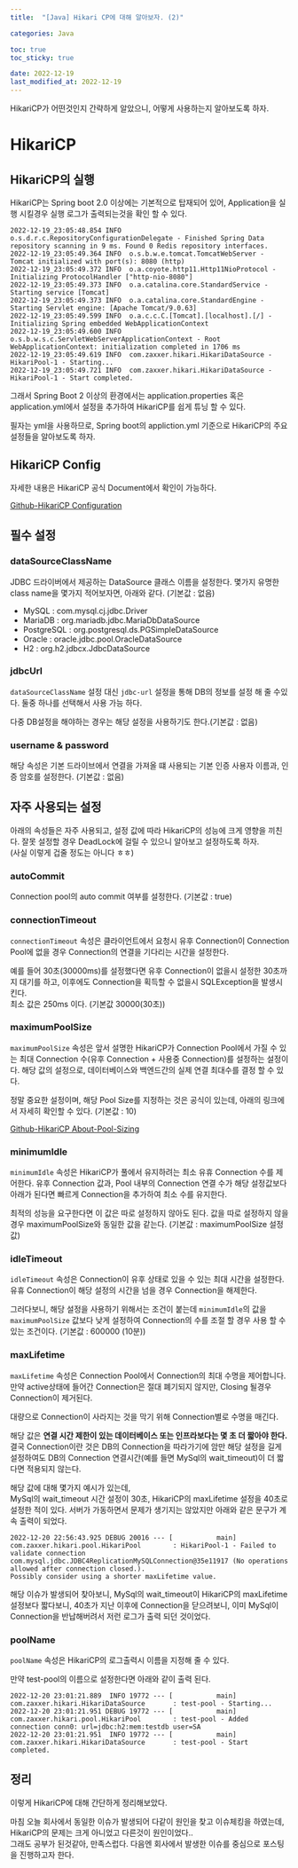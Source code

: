 ```yaml
---
title:  "[Java] Hikari CP에 대해 알아보자. (2)"

categories: Java

toc: true
toc_sticky: true

date: 2022-12-19
last_modified_at: 2022-12-19
---
```


HikariCP가 어떤것인지 간략하게 알았으니, 어떻게 사용하는지 알아보도록 하자.

# HikariCP


## HikariCP의 실행

HikariCP는 Spring boot 2.0 이상에는 기본적으로 탑재되어 있어, Application을 실행 시킬경우 실행 로그가 출력되는것을 확인 할 수 있다.

```shell
2022-12-19_23:05:48.854 INFO  o.s.d.r.c.RepositoryConfigurationDelegate - Finished Spring Data repository scanning in 9 ms. Found 0 Redis repository interfaces.
2022-12-19_23:05:49.364 INFO  o.s.b.w.e.tomcat.TomcatWebServer - Tomcat initialized with port(s): 8080 (http)
2022-12-19_23:05:49.372 INFO  o.a.coyote.http11.Http11NioProtocol - Initializing ProtocolHandler ["http-nio-8080"]
2022-12-19_23:05:49.373 INFO  o.a.catalina.core.StandardService - Starting service [Tomcat]
2022-12-19_23:05:49.373 INFO  o.a.catalina.core.StandardEngine - Starting Servlet engine: [Apache Tomcat/9.0.63]
2022-12-19_23:05:49.599 INFO  o.a.c.c.C.[Tomcat].[localhost].[/] - Initializing Spring embedded WebApplicationContext
2022-12-19_23:05:49.600 INFO  o.s.b.w.s.c.ServletWebServerApplicationContext - Root WebApplicationContext: initialization completed in 1706 ms
2022-12-19_23:05:49.619 INFO  com.zaxxer.hikari.HikariDataSource - HikariPool-1 - Starting...
2022-12-19_23:05:49.721 INFO  com.zaxxer.hikari.HikariDataSource - HikariPool-1 - Start completed.
```

그래서 Spring Boot 2 이상의 환경에서는 application.properties 혹은 application.yml에서 설정을 추가하여 HikariCP를 쉽게 튜닝 할 수 있다.

필자는 yml을 사용하므로, Spring boot의 appliction.yml 기준으로 HikariCP의 주요 설정들을 알아보도록 하자.


## HikariCP Config

자세한 내용은 HikariCP 공식 Document에서 확인이 가능하다. 

[Github-HikariCP Configuration](https://github.com/brettwooldridge/HikariCP#gear-configuration-knobs-baby)


## 필수 설정

### dataSourceClassName 

JDBC 드라이버에서 제공하는 DataSource 클래스 이름을 설정한다. 몇가지 유명한 class name을 몇가지 적어보자면, 아래와 같다. (기본값 : 없음)

- MySQL : com.mysql.cj.jdbc.Driver
- MariaDB : org.mariadb.jdbc.MariaDbDataSource
- PostgreSQL : org.postgresql.ds.PGSimpleDataSource
- Oracle : oracle.jdbc.pool.OracleDataSource
- H2 : org.h2.jdbcx.JdbcDataSource

### jdbcUrl

`dataSourceClassName` 설정 대신 `jdbc-url` 설정을 통해 DB의 정보를 설정 해 줄 수있다. 둘중 하나를 선택해서 사용 가능 하다. 

다중 DB설정을 해야하는 경우는 해당 설정을 사용하기도 한다.(기본값 : 없음)

### username & password

해당 속성은 기본 드라이브에서 연결을 가져올 떄 사용되는 기본 인증 사용자 이름과, 인증 암호를 설정한다. (기본값 : 없음)


## 자주 사용되는 설정

아래의 속성들은 자주 사용되고, 설정 값에 따라 HikariCP의 성능에 크게 영향을 끼친다. 잘못 설정할 경우 DeadLock에 걸릴 수 있으니 알아보고 설정하도록 하자.  
(사실 이렇게 겁줄 정도는 아니다 ㅎㅎ)

### autoCommit

Connection pool의 auto commit 여부를 설정한다. (기본값 : true)

### connectionTimeout

`connectionTimeout` 속성은 클라이언트에서 요청시 유후 Connection이 Connection Pool에 없을 경우 Connection의 연결을 기다리는 시간을 설정한다.

예를 들어 30초(30000ms)를 설정했다면 유후 Connection이 없을시 설정한 30초까지 대기를 하고, 이후에도 Connection을 획득할 수 없을시 SQLException을 발생시킨다.  
최소 값은 250ms 이다. (기본값 30000(30초))

### maximumPoolSize

`maximumPoolSize` 속성은 앞서 설명한 HikariCP가 Connection Pool에서 가질 수 있는 최대 Connection 수(유후 Connection + 사용중 Connection)를 설정하는 설정이다. 해당 값의 설정으로, 데이터베이스와 백엔드간의 실제 연결 최대수를 결정 할 수 있다.

정말 중요한 설정이며, 해당 Pool Size를 지정하는 것은 공식이 있는데, 아래의 링크에서 자세히 확인할 수 있다. (기본값 : 10)

[Github-HikariCP About-Pool-Sizing](https://github.com/brettwooldridge/HikariCP/wiki/About-Pool-Sizing)

### minimumIdle

`minimumIdle` 속성은 HikariCP가 풀에서 유지하려는 최소 유휴 Connection 수를 제어한다. 유후 Connection 값과, Pool 내부의 Connection 연결 수가 해당 설정값보다 아래가 된다면 빠르게 Connection을 추가하여 최소 수를 유지한다.

최적의 성능을 요구한다면 이 값은 따로 설정하지 않아도 된다. 값을 따로 설정하지 않을 경우 maximumPoolSize와 동일한 값을 같는다. (기본값 : maximumPoolSize 설정값)

### idleTimeout

`idleTimeout` 속성은 Connection이 유후 상태로 있을 수 있는 최대 시간을 설정한다. 유휴 Connection이 해당 설정의 시간을 넘을 경우 Connection을 해제한다.

그러다보니, 해당 설정을 사용하기 위해서는 조건이 붙는데 `minimumIdle`의 값을 `maximumPoolSize` 값보다 낮게 설정하여 Connection의 수를 조절 할 경우 사용 할 수 있는 조건이다. (기본값 : 600000 (10분))

### maxLifetime

`maxLifetime` 속성은 Connection Pool에서 Connection의 최대 수명을 제어합니다.만약 active상태에 들어간 Connection은 절대 폐기되지 않지만, Closing 될경우 Connection이 제거된다. 

대량으로 Connection이 사라지는 것을 막기 위해 Connection별로 수명을 매긴다.

해당 값은 **연결 시간 제한이 있는 데이터베이스 또는 인프라보다는 몇 초 더 짧아야 한다.** 결국 Connection이란 것은 DB의 Connection을 따라가기에 암만 해당 설정을 길게 설정하여도 DB의 Connection 연결시간(예를 들면 MySql의 wait_timeout)이 더 짧다면 적용되지 않는다.

해당 값에 대해 몇가지 예시가 있는데,  
MySql의 wait_timeout 시간 설정이 30초, HikariCP의 maxLifetime 설정을 40초로 설정한 적이 있다. 서버가 가동하면서 문제가 생기지는 않았지만 아래와 같은 문구가 계속 출력이 되었다.

```shell
2022-12-20 22:56:43.925 DEBUG 20016 --- [           main] com.zaxxer.hikari.pool.HikariPool        : HikariPool-1 - Failed to validate connection com.mysql.jdbc.JDBC4ReplicationMySQLConnection@35e11917 (No operations allowed after connection closed.). 
Possibly consider using a shorter maxLifetime value.
```

해당 이슈가 발생되어 찾아보니, MySql의 wait_timeout이 HikariCP의 maxLifetime 설정보다 짧다보니, 40초가 지난 이후에 Connection을 닫으려보니, 이미 MySql이 Connection을 반납해버려서 저런 로그가 출력 되던 것이었다.


### poolName

`poolName` 속성은 HikariCP의 로그출력시 이름을 지정해 줄 수 있다.

만약 test-pool의 이름으로 설정한다면 아래와 같이 출력 된다.

```shell
2022-12-20 23:01:21.889  INFO 19772 --- [           main] com.zaxxer.hikari.HikariDataSource       : test-pool - Starting...
2022-12-20 23:01:21.951 DEBUG 19772 --- [           main] com.zaxxer.hikari.pool.HikariPool        : test-pool - Added connection conn0: url=jdbc:h2:mem:testdb user=SA
2022-12-20 23:01:21.951  INFO 19772 --- [           main] com.zaxxer.hikari.HikariDataSource       : test-pool - Start completed.
```


## 정리

이렇게 HikariCP에 대해 간단하게 정리해보았다.

마침 오늘 회사에서 동일한 이슈가 발생되어 다같이 원인을 찾고 이슈체킹을 하였는데, HikariCP의 문제는 크게 아니었고 다른것이 원인이었다..   
그래도 공부가 된것같아, 만족스럽다. 다음엔 회사에서 발생한 이슈를 중심으로 포스팅을 진행하고자 한다.